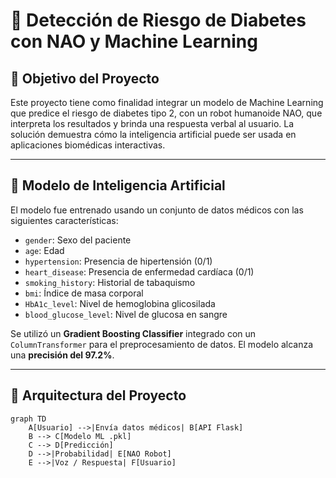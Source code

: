 # 🤖 Detección de Riesgo de Diabetes con NAO y Machine Learning

## 🎯 Objetivo del Proyecto

Este proyecto tiene como finalidad integrar un modelo de Machine Learning que predice el riesgo de diabetes tipo 2, con un robot humanoide NAO, que interpreta los resultados y brinda una respuesta verbal al usuario. La solución demuestra cómo la inteligencia artificial puede ser usada en aplicaciones biomédicas interactivas.

---

## 🧠 Modelo de Inteligencia Artificial

El modelo fue entrenado usando un conjunto de datos médicos con las siguientes características:

- `gender`: Sexo del paciente
- `age`: Edad
- `hypertension`: Presencia de hipertensión (0/1)
- `heart_disease`: Presencia de enfermedad cardíaca (0/1)
- `smoking_history`: Historial de tabaquismo
- `bmi`: Índice de masa corporal
- `HbA1c_level`: Nivel de hemoglobina glicosilada
- `blood_glucose_level`: Nivel de glucosa en sangre

Se utilizó un **Gradient Boosting Classifier** integrado con un `ColumnTransformer` para el preprocesamiento de datos. El modelo alcanza una **precisión del 97.2%**.

---

## 🧱 Arquitectura del Proyecto

```mermaid
graph TD
    A[Usuario] -->|Envía datos médicos| B[API Flask]
    B --> C[Modelo ML .pkl]
    C --> D[Predicción]
    D -->|Probabilidad| E[NAO Robot]
    E -->|Voz / Respuesta| F[Usuario]
